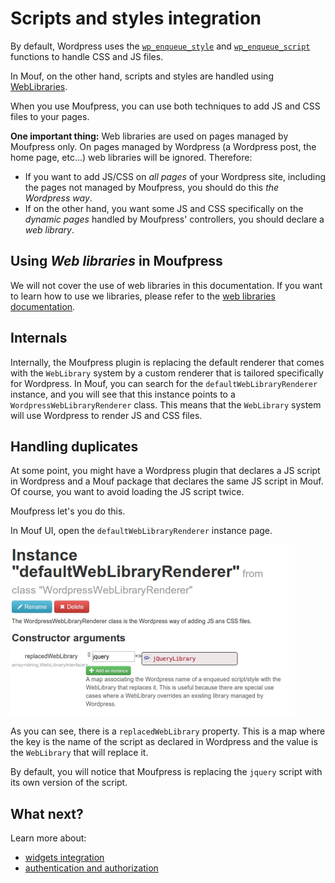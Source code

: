 Scripts and styles integration
==============================

By default, Wordpress uses the [`wp_enqueue_style`](http://codex.wordpress.org/Function_Reference/wp_enqueue_style) 
and [`wp_enqueue_script`](http://codex.wordpress.org/Function_Reference/wp_enqueue_script) functions to handle
CSS and JS files.

In Mouf, on the other hand, scripts and styles are handled using 
[WebLibraries](http://mouf-php.com/packages/mouf/html.utils.weblibrarymanager/README.md).

When you use Moufpress, you can use both techniques to add JS and CSS files to your pages.

**One important thing:** Web libraries are used on pages managed by Moufpress only.
On pages managed by Wordpress (a Wordpress post, the home page, etc...) web libraries will be ignored. Therefore:

- If you want to add JS/CSS on *all pages* of your Wordpress site, including the pages not managed by
  Moufpress, you should do this *the Wordpress way*.
- If on the other hand, you want some JS and CSS specifically on the *dynamic pages* handled by Moufpress' controllers,
  you should declare a *web library*.

Using *Web libraries* in Moufpress
----------------------------------

We will not cover the use of web libraries in this documentation. If you want to learn how to use
we libraries, please refer to the [web libraries documentation](http://mouf-php.com/packages/mouf/html.utils.weblibrarymanager/README.md).

Internals
---------

Internally, the Moufpress plugin is replacing the default renderer that comes with the `WebLibrary` system by
a custom renderer that is tailored specifically for Wordpress. In Mouf, you can search for the 
`defaultWebLibraryRenderer` instance, and you will see that this instance points to a `WordpressWebLibraryRenderer`
class. This means that the `WebLibrary` system will use Wordpress to render JS and CSS files. 

Handling duplicates
-------------------

At some point, you might have a Wordpress plugin that declares a JS script in Wordpress and a Mouf package
that declares the same JS script in Mouf. Of course, you want to avoid loading the JS script twice.

Moufpress let's you do this.

In Mouf UI, open the `defaultWebLibraryRenderer` instance page.

![defaultWebLibraryRenderer instance](images/defaultWebLibraryRenderer.png)

As you can see, there is a `replacedWebLibrary` property.
This is a map where the key is the name of the script as declared in Wordpress and the value is the
`WebLibrary` that will replace it.

By default, you will notice that Moufpress is replacing the `jquery` script with its own version of the script.

What next?
----------

Learn more about:

- [widgets integration](doc/widgets.md)
- [authentication and authorization](doc/authentication_and_right_management.md)